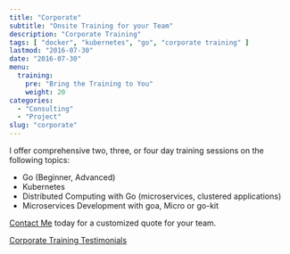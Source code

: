 ```yaml
---
title: "Corporate"
subtitle: "Onsite Training for your Team"
description: "Corporate Training"
tags: [ "docker", "kubernetes", "go", "corporate training" ]
lastmod: "2016-07-30"
date: "2016-07-30"
menu:
  training:
    pre: "Bring the Training to You"
    weight: 20
categories:
  - "Consulting"
  - "Project"
slug: "corporate"
---
```


I offer comprehensive two, three, or four day training sessions on the following topics:

* Go (Beginner, Advanced)
* Kubernetes
* Distributed Computing with Go (microservices, clustered applications)
* Microservices Development with goa, Micro or go-kit

[Contact Me](mailto:me@brianketelsen.com) today for a customized quote for your team.

[Corporate Training Testimonials](/tags/testimonials/)

